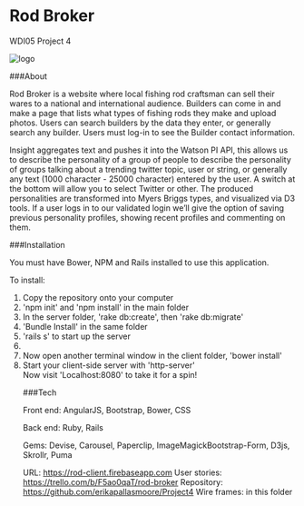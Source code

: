# Rod Broker
WDI05 Project 4

<img src="http://i.imgur.com/Fuw3kLZ" alt="logo">  

###About

Rod Broker is a website where local fishing rod craftsman can sell their wares to a national and international audience. Builders can come in and make a page that lists what types of fishing rods they make and upload photos. Users can search builders by the data they enter, or generally search any builder. Users must log-in to see the Builder contact information.

Insight aggregates text and pushes it into the Watson PI API, this allows us to describe the personality of a group of people to describe the personality of groups talking about a trending twitter topic, user or string, or generally any text (1000 character - 25000 character) entered by the user. A switch at the bottom will allow you to select Twitter or other. The produced personalities are transformed into Myers Briggs types, and visualized via D3 tools. If a user logs in to our validated login we’ll give the option of saving previous personality profiles, showing recent profiles and commenting on them.


###Installation

You must have Bower, NPM and Rails installed to use this application.

To install:
<ol>
  <li> Copy the repository onto your computer </li>
  <li> 'npm init' and 'npm install' in the main folder</li>
  <li> In the server folder, 'rake db:create', then 'rake db:migrate' </li>
  <li> 'Bundle Install' in the same folder</li>
  <li> 'rails s' to start up the server<li>
  <li> Now open another terminal window in the client folder, 'bower install'</li>
  <li> Start your client-side server with 'http-server'</li>
Now visit 'Localhost:8080' to take it for a spin!


###Tech

Front end:
AngularJS, Bootstrap, Bower, CSS

Back end:
Ruby, Rails 

Gems:
Devise, Carousel, Paperclip, ImageMagickBootstrap-Form, D3js, Skrollr, Puma

URL: https://rod-client.firebaseapp.com
User stories: https://trello.com/b/F5ao0qaT/rod-broker
Repository: https://github.com/erikapallasmoore/Project4
Wire frames: in this folder